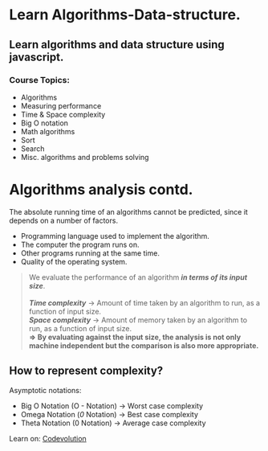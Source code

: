 # Learn Algorithms-Data-structure.

## Learn algorithms and data structure using javascript.

### Course Topics:

- Algorithms
- Measuring performance
- Time & Space complexity
- Big O notation
- Math algorithms
- Sort
- Search
- Misc. algorithms and problems solving

# Algorithms analysis contd.

The absolute running time of an algorithms cannot be predicted, since it depends on a number of factors.

- Programming language used to implement the algorithm.
- The computer the program runs on.
- Other programs running at the same time.
- Quality of the operating system.

> We evaluate the performance of an algorithm **_in terms of its input size_**. \
> \
> **_Time complexity_** -> Amount of time taken by an algorithm to run, as a function of input size.\
> **_Space complexity_** -> Amount of memory taken by an algorithm to run, as a function of input size.\
> **=> By evaluating against the input size, the analysis is not only machine independent but the comparison is also more appropriate.**

## How to represent complexity?

Asymptotic notations:

- Big O Notation (O - Notation) -> Worst case complexity
- Omega Notation (_0_ Notation) -> Best case complexity
- Theta Notation (0 Notation) -> Average case complexity

Learn on: [Codevolution](https://www.youtube.com/watch?v=coqQwbDezUA&list=PLC3y8-rFHvwjPxNAKvZpdnsr41E0fCMMP&index=1)

